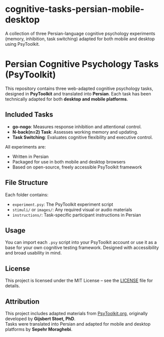# cognitive-tasks-persian-mobile-desktop
A collection of three Persian-language cognitive psychology experiments (memory, inhibition, task switching) adapted for both mobile and desktop using PsyToolkit.
# Persian Cognitive Psychology Tasks (PsyToolkit)

This repository contains three web-adapted cognitive psychology tasks, designed in **PsyToolkit** and translated into **Persian**. Each task has been technically adapted for both **desktop and mobile platforms**.

## Included Tasks

- **go-nogo**: Measures response inhibition and attentional control.
- **N-back(n=2) Task**: Assesses working memory and updating.
- **Task Switching**: Evaluates cognitive flexibility and executive control.

All experiments are:
- Written in Persian
- Packaged for use in both mobile and desktop browsers
- Based on open-source, freely accessible PsyToolkit framework

## File Structure

Each folder contains:
- `experiment.psy`: The PsyToolkit experiment script
- `stimuli/` or `images/`: Any required visual or audio materials
- `instructions/`: Task-specific participant instructions in Persian

## Usage

You can import each `.psy` script into your PsyToolkit account or use it as a base for your own cognitive testing framework. Designed with accessibility and broad usability in mind.

## License

This project is licensed under the MIT License – see the [LICENSE](LICENSE) file for details.

## Attribution

This project includes adapted materials from [PsyToolkit.org](https://www.psytoolkit.org/), originally developed by **Gijsbert Stoet, PhD**.  
Tasks were translated into Persian and adapted for mobile and desktop platforms by **Sepehr Moraghebi**.

